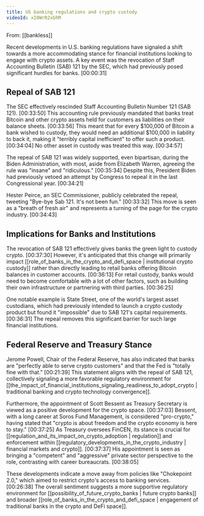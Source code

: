 ```yaml
---
title: US banking regulations and crypto custody
videoId: xI0WrR2xbhM
---
```


From: [[bankless]] <br/> 

Recent developments in U.S. banking regulations have signaled a shift towards a more accommodating stance for financial institutions looking to engage with crypto assets. A key event was the revocation of Staff Accounting Bulletin (SAB) 121 by the SEC, which had previously posed significant hurdles for banks. <a class="yt-timestamp" data-t="00:00:31">[00:00:31]</a>

## Repeal of SAB 121

The SEC effectively rescinded Staff Accounting Bulletin Number 121 (SAB 121). <a class="yt-timestamp" data-t="00:33:50">[00:33:50]</a> This accounting rule previously mandated that banks treat Bitcoin and other crypto assets held for customers as liabilities on their balance sheets. <a class="yt-timestamp" data-t="00:33:56">[00:33:56]</a> This meant that for every $100,000 of Bitcoin a bank wished to custody, they would need an additional $100,000 in liability to back it, making it "terribly capital inefficient" to offer such a product. <a class="yt-timestamp" data-t="00:34:04">[00:34:04]</a> No other asset in custody was treated this way. <a class="yt-timestamp" data-t="00:34:57">[00:34:57]</a>

The repeal of SAB 121 was widely supported, even bipartisan, during the Biden Administration, with most, aside from Elizabeth Warren, agreeing the rule was "insane" and "ridiculous." <a class="yt-timestamp" data-t="00:35:34">[00:35:34]</a> Despite this, President Biden had previously vetoed an attempt by Congress to repeal it in the last Congressional year. <a class="yt-timestamp" data-t="00:34:21">[00:34:21]</a>

Hester Peirce, an SEC Commissioner, publicly celebrated the repeal, tweeting "Bye-bye Sab 121. It's not been fun." <a class="yt-timestamp" data-t="00:33:32">[00:33:32]</a> This move is seen as a "breath of fresh air" and represents a turning of the page for the crypto industry. <a class="yt-timestamp" data-t="00:34:43">[00:34:43]</a>

## Implications for Banks and Institutions

The revocation of SAB 121 effectively gives banks the green light to custody crypto. <a class="yt-timestamp" data-t="00:37:30">[00:37:30]</a> However, it's anticipated that this change will primarily impact [[role_of_banks_in_the_crypto_and_defi_space | institutional crypto custody]] rather than directly leading to retail banks offering Bitcoin balances in customer accounts. <a class="yt-timestamp" data-t="00:36:13">[00:36:13]</a> For retail custody, banks would need to become comfortable with a lot of other factors, such as building their own infrastructure or partnering with third parties. <a class="yt-timestamp" data-t="00:36:25">[00:36:25]</a>

One notable example is State Street, one of the world's largest asset custodians, which had previously intended to launch a crypto custody product but found it "impossible" due to SAB 121's capital requirements. <a class="yt-timestamp" data-t="00:36:31">[00:36:31]</a> The repeal removes this significant barrier for such large financial institutions.

## Federal Reserve and Treasury Stance

Jerome Powell, Chair of the Federal Reserve, has also indicated that banks are "perfectly able to serve crypto customers" and that the Fed is "totally fine with that." <a class="yt-timestamp" data-t="00:21:39">[00:21:39]</a> This statement aligns with the repeal of SAB 121, collectively signaling a more favorable regulatory environment for [[the_impact_of_financial_institutions_signaling_readiness_to_adopt_crypto | traditional banking and crypto technology convergence]].

Furthermore, the appointment of Scott Bessent as Treasury Secretary is viewed as a positive development for the crypto space. <a class="yt-timestamp" data-t="00:37:03">[00:37:03]</a> Bessent, with a long career at Soros Fund Management, is considered "pro-crypto," having stated that "crypto is about freedom and the crypto economy is here to stay." <a class="yt-timestamp" data-t="00:37:25">[00:37:25]</a> As Treasury oversees FinCEN, its stance is crucial for [[regulation_and_its_impact_on_crypto_adoption | regulation]] and enforcement within [[regulatory_developments_in_the_crypto_industry | financial markets and crypto]]. <a class="yt-timestamp" data-t="00:37:37">[00:37:37]</a> His appointment is seen as bringing a "competent" and "aggressive" private sector perspective to the role, contrasting with career bureaucrats. <a class="yt-timestamp" data-t="00:38:05">[00:38:05]</a>

These developments indicate a move away from policies like "Chokepoint 2.0," which aimed to restrict crypto's access to banking services. <a class="yt-timestamp" data-t="00:26:38">[00:26:38]</a> The overall sentiment suggests a more supportive regulatory environment for [[possibility_of_future_crypto_banks | future crypto banks]] and broader [[role_of_banks_in_the_crypto_and_defi_space | engagement of traditional banks in the crypto and DeFi space]].